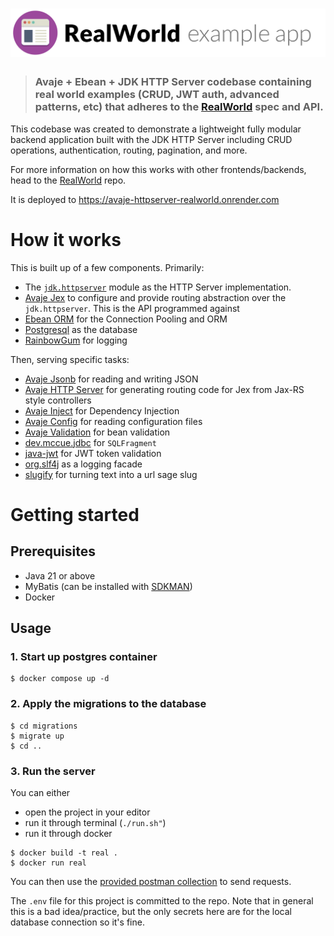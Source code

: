 # ![RealWorld Example App](logo.png)

> ### Avaje + Ebean + JDK HTTP Server codebase containing real world examples (CRUD, JWT auth, advanced patterns, etc) that adheres to the [RealWorld](https://github.com/gothinkster/realworld) spec and API.

This codebase was created to demonstrate a lightweight fully modular backend application built with the JDK HTTP Server including CRUD operations, authentication, routing, pagination, and more.

For more information on how this works with other frontends/backends, head to the [RealWorld](https://github.com/gothinkster/realworld) repo.

It is deployed to https://avaje-httpserver-realworld.onrender.com

# How it works

This is built up of a few components. Primarily:

* The [`jdk.httpserver`](https://docs.oracle.com/en/java/javase/21/docs/api/jdk.httpserver/module-summary.html) module as the HTTP Server implementation.
* [Avaje Jex](https://avaje.io/jex) to configure and provide routing abstraction over the `jdk.httpserver`. This is the API programmed against
* [Ebean ORM](https://ebean.io) for the Connection Pooling and ORM
* [Postgresql](https://postgresql.org) as the database
* [RainbowGum](https://github.com/jstachio/rainbowgum) for logging

Then, serving specific tasks:

* [Avaje Jsonb](https://avaje.io/jsonb) for reading and writing JSON
* [Avaje HTTP Server](https://avaje.io/http-server) for generating routing code for Jex from Jax-RS style controllers
* [Avaje Inject](https://avaje.io/inject) for Dependency Injection
* [Avaje Config](https://avaje.io/config) for reading configuration files
* [Avaje Validation](https://avaje.io/validator) for bean validation
* [dev.mccue.jdbc](https://github.com/bowbahdoe/jdbc) for `SQLFragment`
* [java-jwt](https://github.com/auth0/java-jwt) for JWT token validation
* [org.slf4j](https://github.com/qos-ch/slf4j) as a logging facade
* [slugify](https://github.com/slugify/slugify) for turning text into a url sage slug

# Getting started

## Prerequisites

* Java 21 or above
* MyBatis (can be installed with [SDKMAN](https://sdkman.io/sdks#mybatis))
* Docker

## Usage

### 1. Start up postgres container

```
$ docker compose up -d
```

### 2. Apply the migrations to the database

```
$ cd migrations
$ migrate up
$ cd ..
```
### 3. Run the server

You can either 

* open the project in your editor
* run it through terminal (`./run.sh"`)
* run it through docker

```
$ docker build -t real .
$ docker run real
```

You can then use the [provided postman collection](https://github.com/avaje/avaje-httpserver-realworld/blob/main/Conduit.postman_collection.json) to send requests.

The `.env` file for this project is committed to the repo. Note that in general this is a bad idea/practice, but the
only secrets here are for the local database connection so it's fine.


